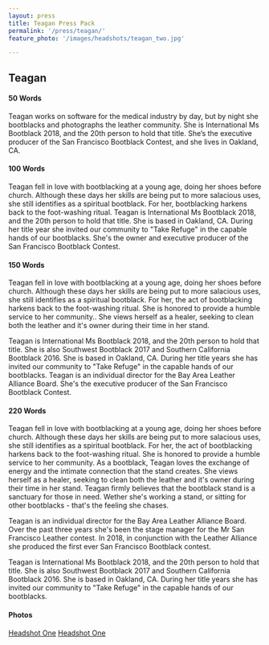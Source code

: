 ```yaml
---
layout: press
title: Teagan Press Pack
permalink: '/press/teagan/'
feature_photo: '/images/headshots/teagan_two.jpg'

---
```


<div class="mt-5"> </div>

## Teagan

<div class="mt-5"> </div>

#### 50 Words

Teagan works on software for the medical industry by day, but by night she bootblacks and photographs the leather community. She is International Ms Bootblack 2018, and the 20th person to hold that title. She’s the executive producer of the San Francisco Bootblack Contest, and she lives in Oakland, CA. 

#### 100 Words

Teagan fell in love with bootblacking at a young age, doing her shoes before church. Although these days her skills are being put to more salacious uses, she still identifies as a spiritual bootblack. For her, bootblacking harkens back to the foot-washing ritual. Teagan is International Ms Bootblack 2018, and the 20th person to hold that title. She is based in Oakland, CA. During her title year she invited our community to "Take Refuge" in the capable hands of our bootblacks. She's the owner and executive producer of the San Francisco Bootblack Contest.

#### 150 Words

Teagan fell in love with bootblacking at a young age, doing her shoes before church. Although these days her skills are being put to more salacious uses, she still identifies as a spiritual bootblack. For her, the act of bootblacking harkens back to the foot-washing ritual. She is honored to provide a humble service to her community.. She views herself as a healer, seeking to clean both the leather and it's owner during their time in her stand.  

Teagan is International Ms Bootblack 2018, and the 20th person to hold that title. She is also Southwest Bootblack 2017 and Southern California Bootblack 2016. She is based in Oakland, CA. During her title years she has invited our community to "Take Refuge" in the capable hands of our bootblacks. Teagan is an individual director for the Bay Area Leather Alliance Board. She's the executive producer of the San Francisco Bootblack Contest.


#### 220 Words

Teagan fell in love with bootblacking at a young age, doing her shoes before church. Although these days her skills are being put to more salacious uses, she still identifies as a spiritual bootblack. For her, the act of bootblacking harkens back to the foot-washing ritual. She is honored to provide a humble service to her community. As a bootblack, Teagan loves the exchange of energy and the intimate connection that the stand creates. She views herself as a healer, seeking to clean both the leather and it's owner during their time in her stand. Teagan firmly believes that the bootblack stand is a sanctuary for those in need. Wether she's working a stand, or sitting for other bootblacks - that's the feeling she chases.

Teagan is an individual director for the Bay Area Leather Alliance Board. Over the past three years she's been the stage manager for the Mr San Francisco Leather contest. In 2018, in conjunction with the Leather Alliance she produced the first ever San Francisco Bootblack contest.

Teagan is International Ms Bootblack 2018, and the 20th person to hold that title. She is also Southwest Bootblack 2017 and Southern California Bootblack 2016. She is based in Oakland, CA. During her title years she has invited our community to "Take Refuge" in the capable hands of our bootblacks.

#### Photos

<a href="/images/headshots/teagan_two.jpg"> Headshot One</a>
<a href="/images/headshots/teagan_three.jpg"> Headshot One</a>